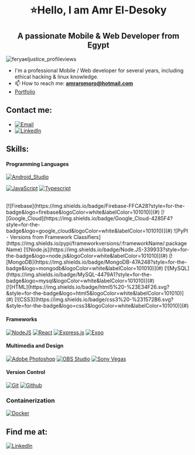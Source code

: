 <h1 align="center">⭐Hello, I am Amr El-Desoky</h1>
<h2 align="center">A passionate Mobile & Web Developer from Egypt</h3>

<p align="left"> <img src="https://komarev.com/ghpvc/?username=feryaeljustice&label=Profile%20views&color=0e75b6&style=flat" alt="feryaeljustice_profileviews" /> </p>

- I'm a professional Mobile / Web developer for several years, including ethical hacking & linux knowledge.
- 📫 How to reach me: **amraromoro@hotmail.com**
- [Portfolio](https://amr-eldesoky.netlify.app/)

## Contact me:

- [![Email](https://img.shields.io/badge/email-3DDC84?style=for-the-badge&logo=email&logoColor=white&labelColor=101010)](mailto:amraromoro@hotmail.com)
- [![LinkedIn](https://img.shields.io/badge/linkedin-3DDC84?style=for-the-badge&logo=linkedin&logoColor=white&labelColor=101010)](https://www.linkedin.com/in/amr-el-desoky/)

## Skills:

#### Programming Languages

[![Android_Studio](https://img.shields.io/badge/Android_Studio-3DDC84?style=for-the-badge&logo=android-studio&logoColor=white&labelColor=101010)](#)
</br>

[![JavaScript](https://img.shields.io/badge/JavaScript-F7DF1E?style=for-the-badge&logo=javascript&logoColor=white&labelColor=101010)](#)
[![Typescript](https://img.shields.io/badge/typescript%20-%23007ACC.svg?&style=for-the-badge&logo=typescript&logoColor=white)](#)


</br>
[![Firebase](https://img.shields.io/badge/Firebase-FFCA28?style=for-the-badge&logo=firebase&logoColor=white&labelColor=101010)](#)
[![Google_Cloud](https://img.shields.io/badge/Google_Cloud-4285F4?style=for-the-badge&logo=google_cloud&logoColor=white&labelColor=101010)](#)
![PyPI - Versions from Framework Classifiers](https://img.shields.io/pypi/frameworkversions/:frameworkName/:packageName)
[![Node.js](https://img.shields.io/badge/Node.JS-339933?style=for-the-badge&logo=node.js&logoColor=white&labelColor=101010)](#)
[![MongoDB](https://img.shields.io/badge/MongoDB-47A248?style=for-the-badge&logo=mongodb&logoColor=white&labelColor=101010)](#)
[![MySQL](https://img.shields.io/badge/MySQL-4479A1?style=for-the-badge&logo=mysql&logoColor=white&labelColor=101010)](#)
</br>
[![HTML](https://img.shields.io/badge/html5%20-%23E34F26.svg?&style=for-the-badge&logo=html5&logoColor=white&labelColor=101010)](#)
[![CSS3](https://img.shields.io/badge/css3%20-%231572B6.svg?&style=for-the-badge&logo=css3&logoColor=white&labelColor=101010)](#)

#### Frameworks

[![NodeJS](https://img.shields.io/badge/nodejs%20-%23DD0031.svg?&style=for-the-badge&logo=nodejs&logoColor=white&labelColor=101010)](#)
[![React](https://img.shields.io/badge/react%20-%2320232a.svg?&style=for-the-badge&logo=react&logoColor=%2361DAFB&labelColor=101010)](#)
[![Express.js](https://img.shields.io/badge/express.js%20-%23404d59.svg?&style=for-the-badge&labelColor=101010)](#)
[![Expo](https://img.shields.io/badge/expo%20-%2320232a.svg?&style=for-the-badge&logo=expo&logoColor=%2361DAFB&labelColor=101010)](#)

#### Multimedia and Design

[![Adobe Photoshop](https://img.shields.io/badge/adobe%20photoshop%20-%2331A8FF.svg?&style=for-the-badge&logo=adobe%20photoshop&logoColor=white&labelColor=101010)](#)
[![OBS Studio](https://img.shields.io/badge/obs%20studio%20-%2331A8FF.svg?&style=for-the-badge&logo=obs%20studio&logoColor=white&labelColor=101010)](#)
[![Sony Vegas](https://img.shields.io/badge/sony%20vegas%20-%2331A8FF.svg?&style=for-the-badge&logo=sony%20vegas&logoColor=white&labelColor=101010)](#)

#### Version Control

[![Git](https://img.shields.io/badge/git%20-%23F05033.svg?&style=for-the-badge&logo=git&logoColor=white&labelColor=101010)](#)
[![Github](https://img.shields.io/badge/github%20-%23121011.svg?&style=for-the-badge&logo=github&logoColor=whit&logoColor=white&labelColor=101010)](#)

### Containerization

[![Docker](https://img.shields.io/badge/docker%20-%23F05033.svg?&style=for-the-badge&logo=docker&logoColor=white&labelColor=101010)](#)


## Find me at:

[![LinkedIn](https://img.shields.io/badge/linkedin%20-%230077B5.svg?&style=for-the-badge&logo=linkedin&logoColor=white)](https://www.linkedin.com/in/amr-el-desoky/)
